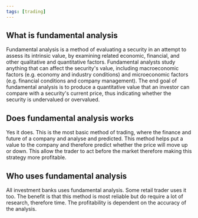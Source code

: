 ```yaml
---
tags: [trading]
---
```

## What is fundamental analysis
Fundamental analysis is a method of evaluating a security in an attempt to assess its intrinsic value, by examining related economic, financial, and other qualitative and quantitative factors. Fundamental analysts study anything that can affect the security's value, including macroeconomic factors (e.g. economy and industry conditions) and microeconomic factors (e.g. financial conditions and company management). The end goal of fundamental analysis is to produce a quantitative value that an investor can compare with a security's current price, thus indicating whether the security is undervalued or overvalued.

## Does fundamental analysis works
Yes it does. This is the most basic method of trading, where the finance and future of a company and analyse and predicted. This method helps put a value to the company and therefore predict whether the price will move up or down. This allow the trader to act before the market therefore making this strategy more profitable.

## Who uses fundamental analysis
All investment banks uses fundamental analysis. Some retail trader uses it too. The benefit is that this method is most reliable but do require a lot of research, therefore time. The profitability is dependent on the accuracy of the analysis.